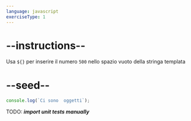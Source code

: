 ```yaml
---
language: javascript
exerciseType: 1
---
```


# --instructions--

Usa `${}` per inserire il numero `500` nello spazio vuoto della stringa templata

# --seed--

```javascript
console.log(`Ci sono  oggetti`);
```

TODO: ___import unit tests manually___
